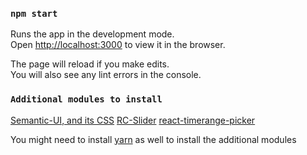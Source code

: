 ### `npm start`

Runs the app in the development mode.<br>
Open [http://localhost:3000](http://localhost:3000) to view it in the browser.

The page will reload if you make edits.<br>
You will also see any lint errors in the console.

### `Additional modules to install`
[Semantic-UI, and its CSS](https://react.semantic-ui.com/usage)
[RC-Slider](https://react-component.github.io/slider/)
[react-timerange-picker](https://github.com/wojtekmaj/react-timerange-picker)

You might need to install [yarn](https://yarnpkg.com/lang/en/docs/install/#windows-stable) as well to install the additional modules
